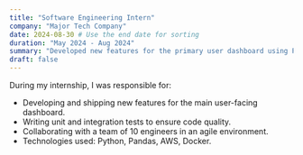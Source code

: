 ```yaml
---
title: "Software Engineering Intern"
company: "Major Tech Company"
date: 2024-08-30 # Use the end date for sorting
duration: "May 2024 - Aug 2024"
summary: "Developed new features for the primary user dashboard using Python and React, leading to a 15% increase in user engagement."
draft: false
---
```


During my internship, I was responsible for:
* Developing and shipping new features for the main user-facing dashboard.
* Writing unit and integration tests to ensure code quality.
* Collaborating with a team of 10 engineers in an agile environment.
* Technologies used: Python, Pandas, AWS, Docker.
